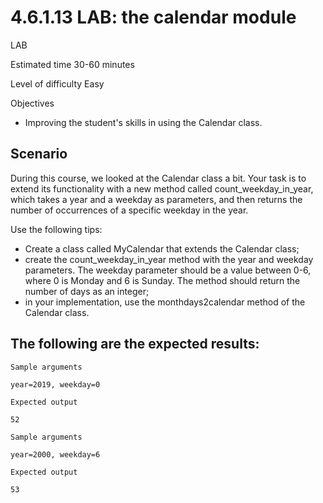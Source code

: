 # 4.6.1.13 LAB: the calendar module

LAB

Estimated time
30-60 minutes

Level of difficulty
Easy

Objectives

- Improving the student's skills in using the Calendar class.

## Scenario

During this course, we looked at the Calendar class a bit. Your task is to extend its functionality with a new method called count_weekday_in_year, which takes a year and a weekday as parameters, and then returns the number of occurrences of a specific weekday in the year.

Use the following tips:

- Create a class called MyCalendar that extends the Calendar class;
- create the count_weekday_in_year method with the year and weekday parameters. The weekday parameter should be a value between 0-6, where 0 is Monday and 6 is Sunday. The method should return the number of days as an integer;
- in your implementation, use the monthdays2calendar method of the Calendar class.

## The following are the expected results:
```
Sample arguments

year=2019, weekday=0

Expected output

52
```
```
Sample arguments

year=2000, weekday=6

Expected output

53
```
